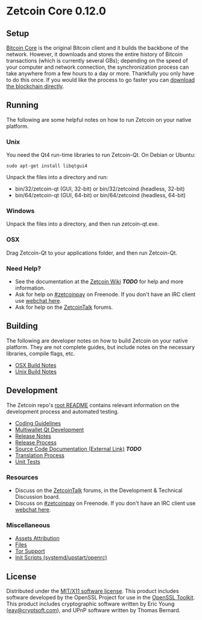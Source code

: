 Zetcoin Core 0.12.0
=====================

Setup
---------------------
[Bitcoin Core](http://bitcoin.org/en/download) is the original Bitcoin client and it builds the backbone of the network. However, it downloads and stores the entire history of Bitcoin transactions (which is currently several GBs); depending on the speed of your computer and network connection, the synchronization process can take anywhere from a few hours to a day or more. Thankfully you only have to do this once. If you would like the process to go faster you can [download the blockchain directly](bootstrap.md).

Running
---------------------
The following are some helpful notes on how to run Zetcoin on your native platform.

### Unix

You need the Qt4 run-time libraries to run Zetcoin-Qt. On Debian or Ubuntu:

	sudo apt-get install libqtgui4

Unpack the files into a directory and run:

- bin/32/zetcoin-qt (GUI, 32-bit) or bin/32/zetcoind (headless, 32-bit)
- bin/64/zetcoin-qt (GUI, 64-bit) or bin/64/zetcoind (headless, 64-bit)



### Windows

Unpack the files into a directory, and then run zetcoin-qt.exe.

### OSX

Drag Zetcoin-Qt to your applications folder, and then run Zetcoin-Qt.

### Need Help?

* See the documentation at the [Zetcoin Wiki](https://en.bitcoin.it/wiki/Main_Page) ***TODO***
for help and more information.
* Ask for help on [#zetcoinpay](http://webchat.freenode.net?channels=zetcoinpay) on Freenode. If you don't have an IRC client use [webchat here](http://webchat.freenode.net?channels=zetcoinpay).
* Ask for help on the [ZetcoinTalk](https://zetcointalk.org/) forums.

Building
---------------------
The following are developer notes on how to build Zetcoin on your native platform. They are not complete guides, but include notes on the necessary libraries, compile flags, etc.

- [OSX Build Notes](build-osx.md)
- [Unix Build Notes](build-unix.md)

Development
---------------------
The Zetcoin repo's [root README](https://github.com/zetcoinpay/zetcoin/blob/master/README.md) contains relevant information on the development process and automated testing.

- [Coding Guidelines](coding.md)
- [Multiwallet Qt Development](multiwallet-qt.md)
- [Release Notes](release-notes.md)
- [Release Process](release-process.md)
- [Source Code Documentation (External Link)](https://dev.visucore.com/bitcoin/doxygen/) ***TODO***
- [Translation Process](translation_process.md)
- [Unit Tests](unit-tests.md)

### Resources
* Discuss on the [ZetcoinTalk](https://zetcointalk.org/) forums, in the Development & Technical Discussion board.
* Discuss on [#zetcoinpay](http://webchat.freenode.net/?channels=zetcoinpay) on Freenode. If you don't have an IRC client use [webchat here](http://webchat.freenode.net/?channels=zetcoinpay).

### Miscellaneous
- [Assets Attribution](assets-attribution.md)
- [Files](files.md)
- [Tor Support](tor.md)
- [Init Scripts (systemd/upstart/openrc)](init.md)

License
---------------------
Distributed under the [MIT/X11 software license](http://www.opensource.org/licenses/mit-license.php).
This product includes software developed by the OpenSSL Project for use in the [OpenSSL Toolkit](https://www.openssl.org/). This product includes
cryptographic software written by Eric Young ([eay@cryptsoft.com](mailto:eay@cryptsoft.com)), and UPnP software written by Thomas Bernard.
